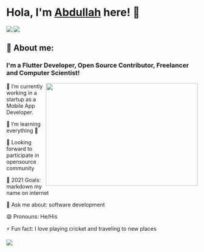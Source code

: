 # Hola, I'm [Abdullah](https://abdullahmoavia.wixsite.com/abdullah) here! 👋 
<img align="left"  src="https://camo.githubusercontent.com/ec3dd3ba7e307ec55df3105c916f41f328665f8bd07319dbf7de203dbc3c71c2/68747470733a2f2f6b6f6d617265762e636f6d2f67687076632f3f757365726e616d653d69616d706177616e266c6162656c3d566965777326636f6c6f723d626c7565267374796c653d706c6173746963">

<img align="center" src="https://akonitechnologies.co.uk/assets/img/rest/coding.gif">


<h2>📖 About me:</h2>

<h3>I'm a Flutter Developer, Open Source Contributor, Freelancer and Computer Scientist!</h3>
<img align="right"  src="https://media4.giphy.com/media/gh0RRgkTXedvF0pDc0/200.gif" width="400" height="270" >


<p align="left">🔭 I’m currently working in a startup as a Mobile App Developer.</p>
<p align="left">🌱 I’m learning everything 🤣</p>
<p align="left">👯 Looking forward to participate in opensource community</p>
<p align="left">🥅 2021 Goals: markdown my name on internet</p>
<p align="left">💬 Ask me about: software development</p>
<p align="left">😄 Pronouns: He/His</p>
<p align="left">⚡ Fun fact: I love playing cricket and traveling to new places</p>
               

<img  src="https://github-readme-stats.vercel.app/api?username=rajput-abdullah&&show_icons=true&title_color=ffffff&icon_color=bb2acf&text_color=daf7dc&bg_color=151515">
